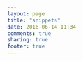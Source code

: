 ```yaml
---
layout: page
title: "snippets"
date: 2016-06-14 11:34
comments: true
sharing: true
footer: true
---
```


### 
